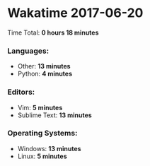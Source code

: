 # Wakatime 2017-06-20

Time Total: **0 hours 18 minutes**

### Languages:
- Other: **13 minutes** 
- Python: **4 minutes** 

### Editors:
- Vim: **5 minutes** 
- Sublime Text: **13 minutes** 

### Operating Systems:
- Windows: **13 minutes** 
- Linux: **5 minutes** 

